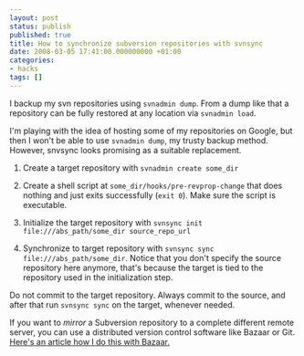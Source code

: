 ```yaml
---
layout: post
status: publish
published: true
title: How to synchronize subversion repositories with svnsync
date: 2008-03-05 17:41:00.000000000 +01:00
categories:
- hacks
tags: []
---
```

I backup my svn repositories using `svnadmin dump`. From a dump like that a repository can be fully restored at any location via `svnadmin load`.

I'm playing with the idea of hosting some of my repositories on Google, but then I won't be able to use `svnadmin dump`, my trusty backup method. However, snvsync looks promising as a suitable replacement.

1. Create a target repository with `svnadmin create some_dir`

2. Create a shell script at `some_dir/hooks/pre-revprop-change` that does nothing and just exits successfully (`exit 0`). Make sure the script is executable.

3. Initialize the target repository with `svnsync init file:///abs_path/some_dir source_repo_url`

4. Synchronize to target repository with `svnsync sync file:///abs_path/some_dir`. Notice that you don't specify the source repository here anymore, that's because the target is tied to the repository used in the initialization step.

Do not commit to the target repository. Always commit to the source, and after that run `svnsync sync` on the target, whenever needed.

If you want to *mirror* a Subversion repository to a complete different remote server, you can use a distributed version control software like Bazaar or Git. [Here's an article how I do this with Bazaar.](http://titan2x.wordpress.com/2011/03/10/mirroring-a-subversion-repository-using-bazaar/)
